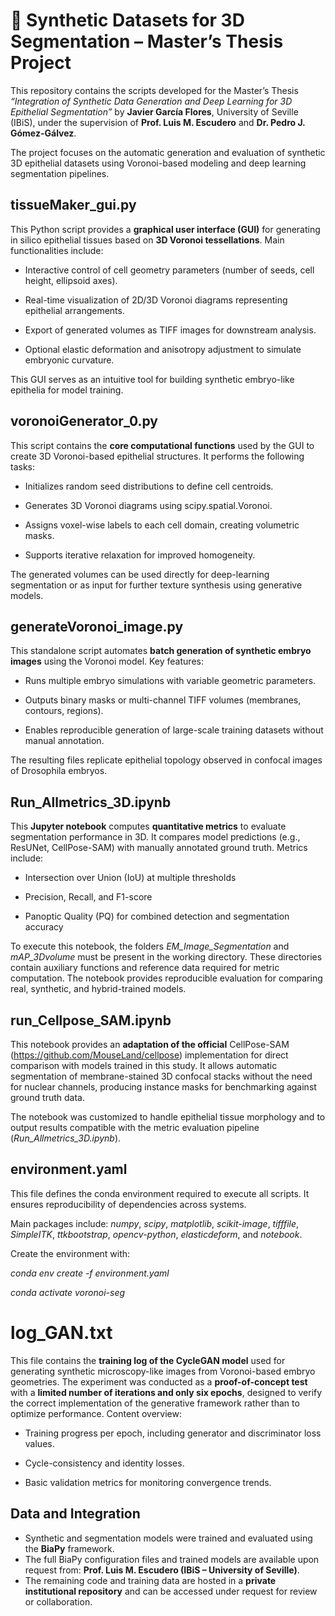 # 🧬 Synthetic Datasets for 3D Segmentation – Master’s Thesis Project
This repository contains the scripts developed for the Master’s Thesis *“Integration of Synthetic Data Generation and Deep Learning for 3D Epithelial Segmentation”* by **Javier García Flores**, University of Seville (IBiS), under the supervision of **Prof. Luis M. Escudero** and **Dr. Pedro J. Gómez-Gálvez**.

The project focuses on the automatic generation and evaluation of synthetic 3D epithelial datasets using Voronoi-based modeling and deep learning segmentation pipelines.

## tissueMaker_gui.py

This Python script provides a **graphical user interface (GUI)** for generating in silico epithelial tissues based on **3D Voronoi tessellations**.
Main functionalities include:

- Interactive control of cell geometry parameters (number of seeds, cell height, ellipsoid axes).

- Real-time visualization of 2D/3D Voronoi diagrams representing epithelial arrangements.

- Export of generated volumes as TIFF images for downstream analysis.

- Optional elastic deformation and anisotropy adjustment to simulate embryonic curvature.

This GUI serves as an intuitive tool for building synthetic embryo-like epithelia for model training.

## voronoiGenerator_0.py

This script contains the **core computational functions** used by the GUI to create 3D Voronoi-based epithelial structures.
It performs the following tasks:

- Initializes random seed distributions to define cell centroids.

- Generates 3D Voronoi diagrams using scipy.spatial.Voronoi.

- Assigns voxel-wise labels to each cell domain, creating volumetric masks.

- Supports iterative relaxation for improved homogeneity.

The generated volumes can be used directly for deep-learning segmentation or as input for further texture synthesis using generative models.

## generateVoronoi_image.py

This standalone script automates **batch generation of synthetic embryo images** using the Voronoi model.
Key features:

- Runs multiple embryo simulations with variable geometric parameters.

- Outputs binary masks or multi-channel TIFF volumes (membranes, contours, regions).

- Enables reproducible generation of large-scale training datasets without manual annotation.

The resulting files replicate epithelial topology observed in confocal images of Drosophila embryos.

## Run_Allmetrics_3D.ipynb

This **Jupyter notebook** computes **quantitative metrics** to evaluate segmentation performance in 3D.
It compares model predictions (e.g., ResUNet, CellPose-SAM) with manually annotated ground truth.
Metrics include:

- Intersection over Union (IoU) at multiple thresholds

- Precision, Recall, and F1-score

- Panoptic Quality (PQ) for combined detection and segmentation accuracy

To execute this notebook, the folders *EM_Image_Segmentation* and *mAP_3Dvolume* must be present in the working directory. These directories contain auxiliary functions and reference data required for metric computation. The notebook provides reproducible evaluation for comparing real, synthetic, and hybrid-trained models.

## run_Cellpose_SAM.ipynb

This notebook provides an **adaptation of the official** CellPose-SAM (https://github.com/MouseLand/cellpose) implementation for direct comparison with models trained in this study.
It allows automatic segmentation of membrane-stained 3D confocal stacks without the need for nuclear channels, producing instance masks for benchmarking against ground truth data.

The notebook was customized to handle epithelial tissue morphology and to output results compatible with the metric evaluation pipeline (*Run_Allmetrics_3D.ipynb*).

## environment.yaml

This file defines the conda environment required to execute all scripts. It ensures reproducibility of dependencies across systems. 

Main packages include: *numpy*, *scipy*, *matplotlib*, *scikit-image*, *tifffile*, *SimpleITK*, *ttkbootstrap*, *opencv-python*, *elasticdeform*, and *notebook*.

Create the environment with:

*conda env create -f environment.yaml*

*conda activate voronoi-seg*

# log_GAN.txt 

This file contains the **training log of the CycleGAN model** used for generating synthetic microscopy-like images from Voronoi-based embryo geometries. The experiment was conducted as a **proof-of-concept test** with a **limited number of iterations and only six epochs**, designed to verify the correct implementation of the generative framework rather than to optimize performance. Content overview:

- Training progress per epoch, including generator and discriminator loss values.

- Cycle-consistency and identity losses.

- Basic validation metrics for monitoring convergence trends.

## Data and Integration

- Synthetic and segmentation models were trained and evaluated using the **BiaPy** framework.
- The full BiaPy configuration files and trained models are available upon request from: **Prof. Luis M. Escudero (IBiS – University of Seville)**.
- The remaining code and training data are hosted in a **private institutional repository** and can be accessed under request for review or collaboration.
